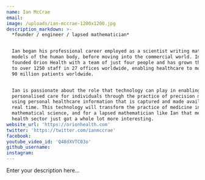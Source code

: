 ```yaml
---
name: Ian McCrae
email:
image: /uploads/ian-mccrae-1200x1200.jpg
description_markdown: >-
  *founder / engineer / lapsed mathematician*


  Ian began his professional career employed as a scientist writing mathematical
  models of the human body, before moving into the commercial world. In 1993 he
  founded Orion Health with a team of just four people and has grown the company
  to over 1250 staff in 27 offices worldwide, enabling healthcare to more than
  90 million patients worldwide.


  Ian is passionate about the role that technology can play in enabling highly
  personalised care for individuals through the practice of precision medicine -
  using personal healthcare information that is captured and made available in
  real time. This technology will transform the practice of medicine into a
  mathematical science, and for a lapsed mathematician like Ian that means the
  health sector just got a whole lot more interesting.
website_url: 'https://orionhealth.com'
twitter: 'https://twitter.com/ianmccrae'
facebook:
youtube_video_id: 'Q48dXVTC03o'
github_username:
instagram:
---
```


Enter your description here...
